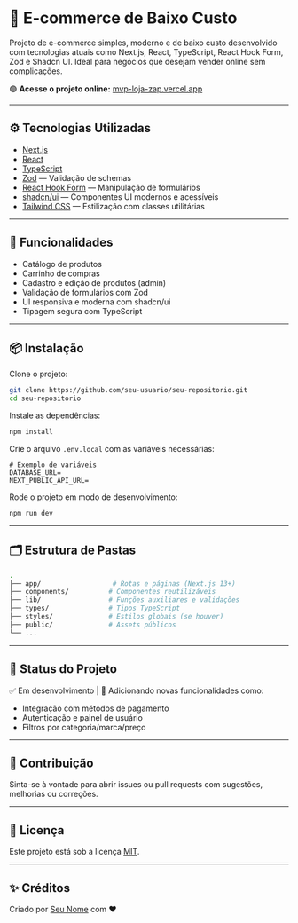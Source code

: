 # 🛒 E-commerce de Baixo Custo

Projeto de e-commerce simples, moderno e de baixo custo desenvolvido com tecnologias atuais como Next.js, React, TypeScript, React Hook Form, Zod e Shadcn UI. Ideal para negócios que desejam vender online sem complicações.

🟢 **Acesse o projeto online:** [mvp-loja-zap.vercel.app](https://mvp-loja-zap.vercel.app/)

---

## ⚙️ Tecnologias Utilizadas

- [Next.js](https://nextjs.org/)
- [React](https://react.dev/)
- [TypeScript](https://www.typescriptlang.org/)
- [Zod](https://zod.dev/) — Validação de schemas
- [React Hook Form](https://react-hook-form.com/) — Manipulação de formulários
- [shadcn/ui](https://ui.shadcn.dev/) — Componentes UI modernos e acessíveis
- [Tailwind CSS](https://tailwindcss.com/) — Estilização com classes utilitárias

---

## 🚀 Funcionalidades

- Catálogo de produtos
- Carrinho de compras
- Cadastro e edição de produtos (admin)
- Validação de formulários com Zod
- UI responsiva e moderna com shadcn/ui
- Tipagem segura com TypeScript

---

## 📦 Instalação

Clone o projeto:

```bash
git clone https://github.com/seu-usuario/seu-repositorio.git
cd seu-repositorio
```

Instale as dependências:

```bash
npm install
```

Crie o arquivo `.env.local` com as variáveis necessárias:

```env
# Exemplo de variáveis
DATABASE_URL=
NEXT_PUBLIC_API_URL=
```

Rode o projeto em modo de desenvolvimento:

```bash
npm run dev
```

---

## 🗂 Estrutura de Pastas

```bash
.
├── app/                  # Rotas e páginas (Next.js 13+)
├── components/          # Componentes reutilizáveis
├── lib/                 # Funções auxiliares e validações
├── types/               # Tipos TypeScript
├── styles/              # Estilos globais (se houver)
├── public/              # Assets públicos
└── ...
```

---

## 📌 Status do Projeto

✅ Em desenvolvimento | 🚧 Adicionando novas funcionalidades como:

- Integração com métodos de pagamento
- Autenticação e painel de usuário
- Filtros por categoria/marca/preço

---

## 🤝 Contribuição

Sinta-se à vontade para abrir issues ou pull requests com sugestões, melhorias ou correções.

---

## 📄 Licença

Este projeto está sob a licença [MIT](LICENSE).

---

## ✨ Créditos

Criado por [Seu Nome](https://github.com/seu-usuario) com ♥
